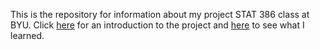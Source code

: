 This is the repository for information about my project STAT 386 class at BYU. Click [here](https://wijama.org/2023/12/15/Li-Keqiang-Index-Introduction-and-EDA.html) for an introduction to the project and [here](https://wijama.org/2023/12/17/Li-Keqiang-Index-Analysis-Discussion.html) to see what I learned.
